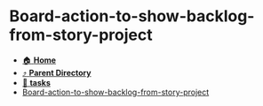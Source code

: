 # Board-action-to-show-backlog-from-story-project
- [:house: **Home**](/README)
- [:arrow_heading_up: **Parent Directory**](/notes/archive/backlog/stories/_index.md)
- [:file_folder: **tasks**](tasks/_index.md)
- [Board-action-to-show-backlog-from-story-project](Board-action-to-show-backlog-from-story-project.md)
